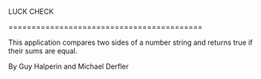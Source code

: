 LUCK CHECK

==========================================

This application compares two sides of a number string and returns true if their sums are equal.

By Guy Halperin and Michael Derfler
